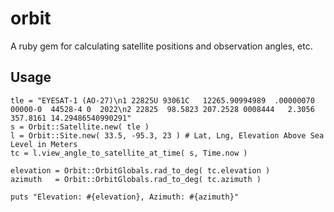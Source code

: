 orbit
=====

A ruby gem for calculating satellite positions and observation angles, etc.

## Usage

    tle = "EYESAT-1 (AO-27)\n1 22825U 93061C   12265.90994989  .00000070  00000-0  44528-4 0  2022\n2 22825  98.5823 207.2528 0008444   2.3056 357.8161 14.29486540990291"
    s = Orbit::Satellite.new( tle )
    l = Orbit::Site.new( 33.5, -95.3, 23 ) # Lat, Lng, Elevation Above Sea Level in Meters
    tc = l.view_angle_to_satellite_at_time( s, Time.now )

    elevation = Orbit::OrbitGlobals.rad_to_deg( tc.elevation )
    azimuth   = Orbit::OrbitGlobals.rad_to_deg( tc.azimuth )

    puts "Elevation: #{elevation}, Azimuth: #{azimuth}"
